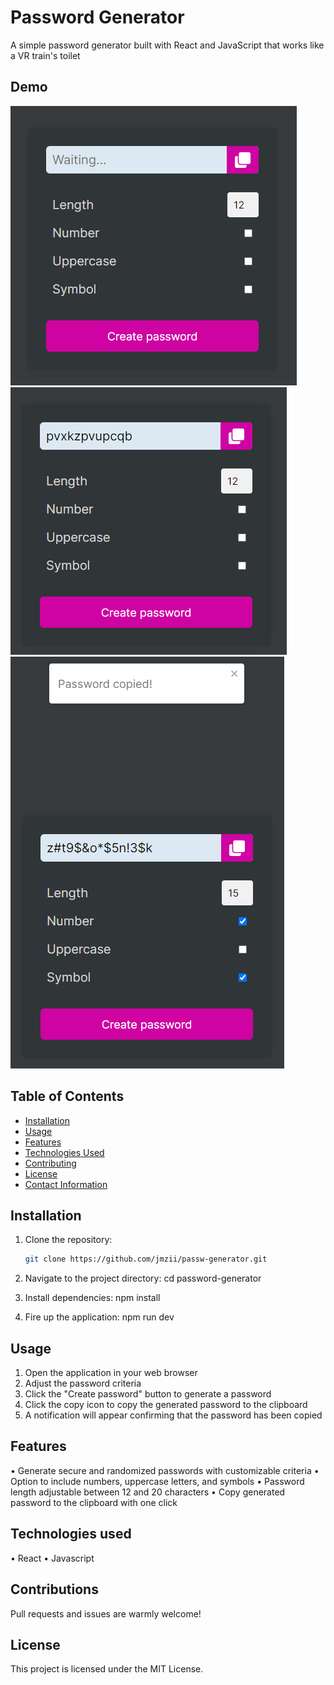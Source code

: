 # Password Generator

A simple password generator built with React and JavaScript that works like a VR train's toilet

## Demo

![Start screen](public/passw-generator_demo1.PNG)
![Testcase 1](public/passw-generator_demo2.PNG)
![Testcase 2](public/passw-generator_demo3.PNG)

## Table of Contents

- [Installation](#installation)
- [Usage](#usage)
- [Features](#features)
- [Technologies Used](#technologies-used)
- [Contributing](#contributing)
- [License](#license)
- [Contact Information](#contact-information)

## Installation

1. Clone the repository:

   ```bash
   git clone https://github.com/jmzii/passw-generator.git

   ```

2. Navigate to the project directory:
   cd password-generator

3. Install dependencies:
   npm install

4. Fire up the application:
   npm run dev

## Usage

1. Open the application in your web browser
2. Adjust the password criteria
3. Click the "Create password" button to generate a password
4. Click the copy icon to copy the generated password to the clipboard
5. A notification will appear confirming that the password has been copied

## Features

• Generate secure and randomized passwords with customizable criteria
• Option to include numbers, uppercase letters, and symbols
• Password length adjustable between 12 and 20 characters
• Copy generated password to the clipboard with one click

## Technologies used

• React
• Javascript

## Contributions

Pull requests and issues are warmly welcome!

## License

This project is licensed under the MIT License.

